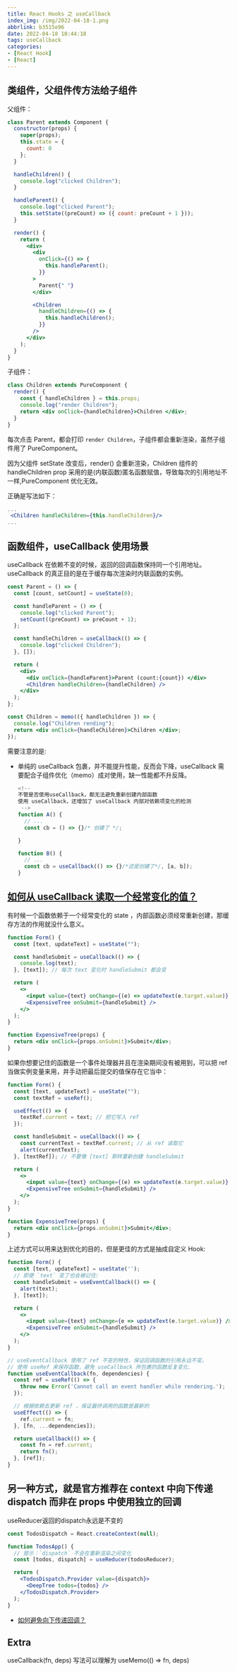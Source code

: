 ```yaml
---
title: React Hooks 之 useCallback
index_img: /img/2022-04-18-1.png
abbrlink: b3515e96
date: 2022-04-18 10:44:18
tags: useCallback
categories:
- [React Hook]
- [React]
---
```


## 类组件，父组件传方法给子组件

父组件：

```jsx
class Parent extends Component {
  constructor(props) {
    super(props);
    this.state = {
      count: 0
    };
  }

  handleChildren() {
    console.log("clicked Children");
  }

  handleParent() {
    console.log("clicked Parent");
    this.setState((preCount) => ({ count: preCount + 1 }));
  }

  render() {
    return (
      <div>
        <div
          onClick={() => {
            this.handleParent();
          }}
        >
          Parent{" "}
        </div>

        <Children
          handleChildren={() => {
            this.handleChildren();
          }}
        />
      </div>
    );
  }
}

```

子组件：

```jsx
class Children extends PureComponent {
  render() {
    const { handleChildren } = this.props;
    console.log("render Children");
    return <div onClick={handleChildren}>Children </div>;
  }
}
```

每次点击 Parent，都会打印 `render Children`，子组件都会重新渲染，虽然子组件用了 PureComponent。

因为父组件 setState 改变后，render() 会重新渲染，Children 组件的 handleChildren prop 采用的是(内联函数)匿名函数赋值，导致每次的引用地址不一样,PureComponent 优化无效。

正确是写法如下：

```jsx
...
 <Children handleChildren={this.handleChildren}/>
...
```

## 函数组件，useCallback 使用场景

useCallback 在依赖不变的时候，返回的回调函数保持同一个引用地址。useCallback 的真正目的是在于缓存每次渲染时内联函数的实例。

```jsx
const Parent = () => {
  const [count, setCount] = useState(0);

  const handleParent = () => {
    console.log("clicked Parent");
    setCount((preCount) => preCount + 1);
  };

  const handleChildren = useCallback(() => {
    console.log("clicked Children");
  }, []);

  return (
    <div>
      <div onClick={handleParent}>Parent (count:{count}) </div>
      <Children handleChildren={handleChildren} />
    </div>
  );
};

const Children = memo(({ handleChildren }) => {
  console.log("Children rending");
  return <div onClick={handleChildren}>Children </div>;
});
```

需要注意的是:

- 单纯的 useCallback 包裹，并不能提升性能，反而会下降，useCallback 需要配合子组件优化（memo）成对使用，缺一性能都不升反降。

    ```jsx
    <!-- 
    不管是否使用useCallback，都无法避免重新创建内部函数
    使用 useCallback，还增加了 useCallback 内部对依赖项变化的检测
     -->
    function A() {
      // ...
      const cb = () => {}/* 创建了 */;

    }

    function B() {
      // ...
      const cb = useCallback(() => {}/*还是创建了*/, [a, b]);
    }
    ```

## [如何从 useCallback 读取一个经常变化的值？](https://zh-hans.reactjs.org/docs/hooks-faq.html#how-to-read-an-often-changing-value-from-usecallback)

有时候一个函数依赖于一个经常变化的 state ，内部函数必须经常重新创建，那缓存方法的作用就没什么意义。

```jsx
function Form() {
  const [text, updateText] = useState("");

  const handleSubmit = useCallback(() => {
    console.log(text);
  }, [text]); // 每次 text 变化时 handleSubmit 都会变

  return (
    <>
      <input value={text} onChange={(e) => updateText(e.target.value)} />
      <ExpensiveTree onSubmit={handleSubmit} />
    </>
  );
}

function ExpensiveTree(props) {
  return <div onClick={props.onSubmit}>Submit</div>;
}
```

如果你想要记住的函数是一个事件处理器并且在渲染期间没有被用到，可以把 ref 当做实例变量来用，并手动把最后提交的值保存在它当中：

```jsx
function Form() {
  const [text, updateText] = useState("");
  const textRef = useRef();

  useEffect(() => {
    textRef.current = text; // 把它写入 ref
  });

  const handleSubmit = useCallback(() => {
    const currentText = textRef.current; // 从 ref 读取它
    alert(currentText);
  }, [textRef]); // 不要像 [text] 那样重新创建 handleSubmit

  return (
    <>
      <input value={text} onChange={(e) => updateText(e.target.value)} />
      <ExpensiveTree onSubmit={handleSubmit} />
    </>
  );
}

function ExpensiveTree(props) {
  return <div onClick={props.onSubmit}>Submit</div>;
}
```

上述方式可以用来达到优化的目的，但是更佳的方式是抽成自定义 Hook:

```jsx
function Form() {
  const [text, updateText] = useState('');
  // 即便 `text` 变了也会被记住:
  const handleSubmit = useEventCallback(() => {
    alert(text);
  }, [text]);

  return (
    <>
      <input value={text} onChange={e => updateText(e.target.value)} />
      <ExpensiveTree onSubmit={handleSubmit} />
    </>
  );
}

// useEventCallback 使用了 ref 不变的特性，保证回调函数的引用永远不变。
// 使用 useRef 来保存函数，避免 useCallback 所包裹的函数反复变化.
function useEventCallback(fn, dependencies) {
  const ref = useRef(() => {
    throw new Error('Cannot call an event handler while rendering.');
  });

  // 根据依赖去更新 ref ，保证最终调用的函数是最新的
  useEffect(() => {
    ref.current = fn;
  }, [fn, ...dependencies]);

  return useCallback(() => {
    const fn = ref.current;
    return fn();
  }, [ref]);
}
```

## 另一种方式，就是官方推荐在 context 中向下传递 dispatch 而非在 props 中使用独立的回调

useReducer返回的dispatch永远是不变的

```jsx
const TodosDispatch = React.createContext(null);

function TodosApp() {
  // 提示：`dispatch` 不会在重新渲染之间变化
  const [todos, dispatch] = useReducer(todosReducer);

  return (
    <TodosDispatch.Provider value={dispatch}>
      <DeepTree todos={todos} />
    </TodosDispatch.Provider>
  );
}
```

- [如何避免向下传递回调？](https://zh-hans.reactjs.org/docs/hooks-faq.html#how-to-avoid-passing-callbacks-down)

## Extra

useCallback(fn, deps) 写法可以理解为 useMemo(() => fn, deps)
